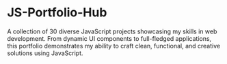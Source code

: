 # JS-Portfolio-Hub
A collection of 30 diverse JavaScript projects showcasing my skills in web development. From dynamic UI components to full-fledged applications, this portfolio demonstrates my ability to craft clean, functional, and creative solutions using JavaScript.
